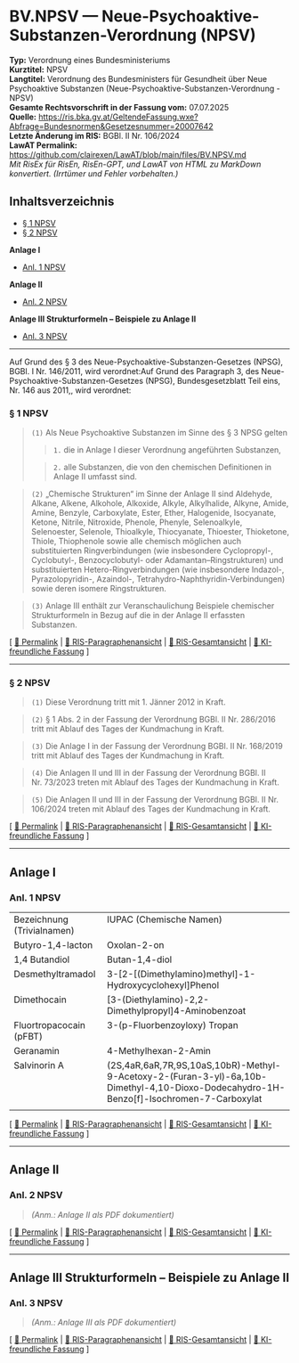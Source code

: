 # BV.NPSV — Neue-Psychoaktive-Substanzen-Verordnung (NPSV)
**Typ:** Verordnung eines Bundesministeriums  
**Kurztitel:** NPSV  
**Langtitel:** Verordnung des Bundesministers für Gesundheit über Neue Psychoaktive Substanzen (Neue-Psychoaktive-Substanzen-Verordnung - NPSV)  
**Gesamte Rechtsvorschrift in der Fassung vom:** 07.07.2025  
**Quelle:** https://ris.bka.gv.at/GeltendeFassung.wxe?Abfrage=Bundesnormen&Gesetzesnummer=20007642  
**Letzte Änderung im RIS:** BGBl. II Nr. 106/2024  
**LawAT Permalink:** https://github.com/clairexen/LawAT/blob/main/files/BV.NPSV.md  
*Mit RisEx für RisEn, RisEn-GPT, und LawAT von HTML zu MarkDown konvertiert. (Irrtümer und Fehler vorbehalten.)*

## Inhaltsverzeichnis

* [§ 1 NPSV](#-1-npsv)  
* [§ 2 NPSV](#-2-npsv)

**Anlage I**  
* [Anl. 1 NPSV](#anl-1-npsv)

**Anlage II**  
* [Anl. 2 NPSV](#anl-2-npsv)

**Anlage III Strukturformeln – Beispiele zu Anlage II**  
* [Anl. 3 NPSV](#anl-3-npsv)

----

Auf Grund des § 3 des Neue-Psychoaktive-Substanzen-Gesetzes (NPSG), BGBl. I Nr. 146/2011, wird verordnet:Auf Grund des Paragraph 3, des Neue-Psychoaktive-Substanzen-Gesetzes (NPSG), Bundesgesetzblatt Teil eins, Nr. 146 aus 2011,, wird verordnet:

### § 1 NPSV

> `(1)` Als Neue Psychoaktive Substanzen im Sinne des § 3 NPSG gelten
>
>> `1.` die in Anlage I dieser Verordnung angeführten Substanzen,
>
>> `2.` alle Substanzen, die von den chemischen Definitionen in Anlage II umfasst sind\.

> `(2)` „Chemische Strukturen“ im Sinne der Anlage II sind Aldehyde, Alkane, Alkene, Alkohole, Alkoxide, Alkyle, Alkylhalide, Alkyne, Amide, Amine, Benzyle, Carboxylate, Ester, Ether, Halogenide, Isocyanate, Ketone, Nitrile, Nitroxide, Phenole, Phenyle, Selenoalkyle, Selenoester, Selenole, Thioalkyle, Thiocyanate, Thioester, Thioketone, Thiole, Thiophenole sowie alle chemisch möglichen auch substituierten Ringverbindungen \(wie insbesondere Cyclopropyl\-, Cyclobutyl\-, Benzocyclobutyl\- oder Adamantan–Ringstrukturen\) und substituierten Hetero\-Ringverbindungen \(wie insbesondere Indazol\-, Pyrazolopyridin\-, Azaindol\-, Tetrahydro\-Naphthyridin\-Verbindungen\) sowie deren isomere Ringstrukturen\.

> `(3)` Anlage III enthält zur Veranschaulichung Beispiele chemischer Strukturformeln in Bezug auf die in der Anlage II erfassten Substanzen\.

\[ [🔗 Permalink](https://github.com/clairexen/LawAT/blob/main/files/BV.NPSV.md#-1-npsv) | [📜 RIS-Paragraphenansicht](http://www.ris.bka.gv.at/NormDokument.wxe?Abfrage=Bundesnormen&Gesetzesnummer=20007642&Paragraf=1) | [📖 RIS-Gesamtansicht](https://ris.bka.gv.at/GeltendeFassung.wxe?Abfrage=Bundesnormen&Gesetzesnummer=20007642#MainContent_DocumentRepeater_BundesnormenCompleteNormDocumentData_1_TextContainer_1) | [🤖 KI-freundliche Fassung](https://github.com/clairexen/LawAT/blob/main/files/BV.NPSV.001.md#-1-npsv) \]

----

### § 2 NPSV

> `(1)` Diese Verordnung tritt mit 1\. Jänner 2012 in Kraft\.

> `(2)` § 1 Abs\. 2 in der Fassung der Verordnung BGBl\. II Nr\. 286/2016 tritt mit Ablauf des Tages der Kundmachung in Kraft\.

> `(3)` Die Anlage I in der Fassung der Verordnung BGBl\. II Nr\. 168/2019 tritt mit Ablauf des Tages der Kundmachung in Kraft\.

> `(4)` Die Anlagen II und III in der Fassung der Verordnung BGBl\. II Nr\. 73/2023 treten mit Ablauf des Tages der Kundmachung in Kraft\.

> `(5)` Die Anlagen II und III in der Fassung der Verordnung BGBl\. II Nr\. 106/2024 treten mit Ablauf des Tages der Kundmachung in Kraft\.

\[ [🔗 Permalink](https://github.com/clairexen/LawAT/blob/main/files/BV.NPSV.md#-2-npsv) | [📜 RIS-Paragraphenansicht](http://www.ris.bka.gv.at/NormDokument.wxe?Abfrage=Bundesnormen&Gesetzesnummer=20007642&Paragraf=2) | [📖 RIS-Gesamtansicht](https://ris.bka.gv.at/GeltendeFassung.wxe?Abfrage=Bundesnormen&Gesetzesnummer=20007642#MainContent_DocumentRepeater_BundesnormenCompleteNormDocumentData_2_TextContainer_2) | [🤖 KI-freundliche Fassung](https://github.com/clairexen/LawAT/blob/main/files/BV.NPSV.001.md#-2-npsv) \]

----

## Anlage I

### Anl. 1 NPSV

<table id="Tabelle1"><tbody>
<tr><td style="vertical-align:top;text-align:left">Bezeichnung (Trivialnamen)</td><td style="vertical-align:top;text-align:left">IUPAC (Chemische Namen)</td></tr>
<tr><td style="vertical-align:top;text-align:left">Butyro-1,4-lacton</td><td style="vertical-align:top;text-align:left">Oxolan-2-on</td></tr>
<tr><td style="vertical-align:top;text-align:left">1,4 Butandiol</td><td style="vertical-align:top;text-align:left">Butan-1,4-diol</td></tr>
<tr><td style="vertical-align:top;text-align:left">Desmethyltramadol</td><td style="vertical-align:top">3-[2-[(Dimethylamino)methyl]-1-Hydroxycyclohexyl]Phenol</td></tr>
<tr><td style="vertical-align:top;text-align:left">Dimethocain</td><td style="vertical-align:top">[3-(Diethylamino)-2,2-Dimethylpropyl]4-Aminobenzoat</td></tr>
<tr><td style="vertical-align:top;text-align:left">Fluortropacocain (pFBT)</td><td style="vertical-align:top;text-align:left">3-(p-Fluorbenzoyloxy) Tropan</td></tr>
<tr><td style="vertical-align:top;text-align:left">Geranamin</td><td style="vertical-align:top">4-Methylhexan-2-Amin</td></tr>
<tr><td style="vertical-align:top">Salvinorin A</td><td style="vertical-align:top">(2S,4aR,6aR,7R,9S,10aS,10bR)-Methyl-9-Acetoxy-2-(Furan-3-yl)-6a,10b-Dimethyl-4,10-Dioxo-Dodecahydro-1H-Benzo[f]-Isochromen-7-Carboxylat</td></tr>
<tr><td></td><td></td></tr>
</tbody></table>

\[ [🔗 Permalink](https://github.com/clairexen/LawAT/blob/main/files/BV.NPSV.md#anl-1-npsv) | [📜 RIS-Paragraphenansicht](http://www.ris.bka.gv.at/NormDokument.wxe?Abfrage=Bundesnormen&Gesetzesnummer=20007642&Paragraf=1) | [📖 RIS-Gesamtansicht](https://ris.bka.gv.at/GeltendeFassung.wxe?Abfrage=Bundesnormen&Gesetzesnummer=20007642#MainContent_DocumentRepeater_BundesnormenCompleteNormDocumentData_3_TextContainer_3) | [🤖 KI-freundliche Fassung](https://github.com/clairexen/LawAT/blob/main/files/BV.NPSV.001.md#anl-1-npsv) \]

----

## Anlage II

### Anl. 2 NPSV

> *\(Anm\.: Anlage II als PDF dokumentiert\)*

\[ [🔗 Permalink](https://github.com/clairexen/LawAT/blob/main/files/BV.NPSV.md#anl-2-npsv) | [📜 RIS-Paragraphenansicht](http://www.ris.bka.gv.at/NormDokument.wxe?Abfrage=Bundesnormen&Gesetzesnummer=20007642&Paragraf=2) | [📖 RIS-Gesamtansicht](https://ris.bka.gv.at/GeltendeFassung.wxe?Abfrage=Bundesnormen&Gesetzesnummer=20007642#MainContent_DocumentRepeater_BundesnormenCompleteNormDocumentData_4_TextContainer_4) | [🤖 KI-freundliche Fassung](https://github.com/clairexen/LawAT/blob/main/files/BV.NPSV.001.md#anl-2-npsv) \]

----

## Anlage III Strukturformeln – Beispiele zu Anlage II

### Anl. 3 NPSV

> *\(Anm\.: Anlage III als PDF dokumentiert\)*

\[ [🔗 Permalink](https://github.com/clairexen/LawAT/blob/main/files/BV.NPSV.md#anl-3-npsv) | [📜 RIS-Paragraphenansicht](http://www.ris.bka.gv.at/NormDokument.wxe?Abfrage=Bundesnormen&Gesetzesnummer=20007642&Paragraf=3) | [📖 RIS-Gesamtansicht](https://ris.bka.gv.at/GeltendeFassung.wxe?Abfrage=Bundesnormen&Gesetzesnummer=20007642#MainContent_DocumentRepeater_BundesnormenCompleteNormDocumentData_5_TextContainer_5) | [🤖 KI-freundliche Fassung](https://github.com/clairexen/LawAT/blob/main/files/BV.NPSV.001.md#anl-3-npsv) \]

